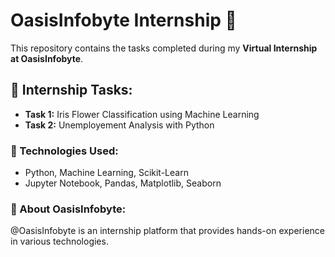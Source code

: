 # OasisInfobyte Internship 🚀

This repository contains the tasks completed during my **Virtual Internship at OasisInfobyte**.

## 📂 Internship Tasks:
- **Task 1:** Iris Flower Classification using Machine Learning
- **Task 2:** Unemployement Analysis with Python


### 🔧 Technologies Used:
- Python, Machine Learning, Scikit-Learn
- Jupyter Notebook, Pandas, Matplotlib, Seaborn

### 📌 About OasisInfobyte:
@OasisInfobyte is an internship platform that provides hands-on experience in various technologies.
